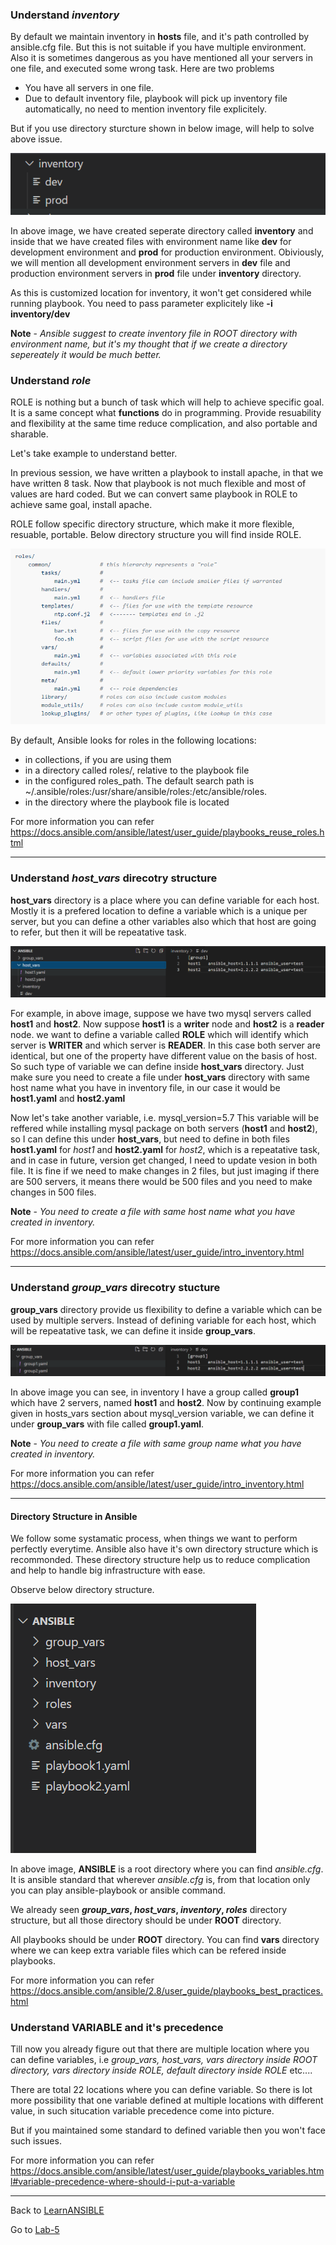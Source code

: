 ### Understand *inventory*

By default we maintain inventory in **hosts** file, and it's path controlled by ansible.cfg file. But this is not suitable if you have multiple environment. Also it is sometimes dangerous as you have mentioned all your servers in one file, and executed some wrong task. Here are two problems
- You have all servers in one file.
- Due to default inventory file, playbook will pick up inventory file automatically, no need to mention inventory file explicitely.

But if you use directory sturcture shown in below image, will help to solve above issue.

![ansible-dir-struc-inventory](../../images/ansible-dir-struct-inventory.PNG)

In above image, we have created seperate directory called **inventory** and inside that we have created files with environment name like **dev** for development environment and **prod** for production environment. Obiviously, we will mention all development environment servers in **dev** file and production environment servers in **prod** file under **inventory** directory.

As this is customized location for inventory, it won't get considered while running playbook. You need to pass parameter explicitely like **-i inventory/dev**

**Note** - *Ansible suggest to create inventory file in ROOT directory with environment name, but it's my thought that if we create a directory sepereately it would be much better.*

### Understand *role*

ROLE is nothing but a bunch of task which will help to achieve specific goal. It is a same concept what **functions** do in programming. Provide resuability and flexibility at the same time reduce complication, and also portable and sharable. 

Let's take example to understand better.

In previous session, we have written a playbook to install apache, in that we have written 8 task.
Now that playbook is not much flexible and most of values are hard coded. But we can convert same playbook in ROLE to achieve same goal, install apache.

ROLE follow specific directory structure, which make it more flexible, resuable, portable. Below directory structure you will find inside ROLE.

![ansible-role-dir-struct](../../images/ansible-role-dir-struct.PNG)

By default, Ansible looks for roles in the following locations:
- in collections, if you are using them
- in a directory called roles/, relative to the playbook file
- in the configured roles_path. The default search path is ~/.ansible/roles:/usr/share/ansible/roles:/etc/ansible/roles.
- in the directory where the playbook file is located

For more information you can refer https://docs.ansible.com/ansible/latest/user_guide/playbooks_reuse_roles.html

------

### Understand *host_vars* direcotry structure

**host_vars** directory is a place where you can define variable for each host. Mostly it is a prefered location to define a variable which is a unique per server, but you can define a other variables also which that host are going to refer, but then it will be repeatative task. 

![ansible-group-vars](../../images/ansible-dir-struct-3.PNG)

For example, in above image, suppose we have two mysql servers called **host1** and **host2**. Now suppose **host1** is a **writer** node and **host2** is a **reader** node. we want to define a variable called **ROLE** which will identify which server is **WRITER** and which server is **READER**. In this case both server are identical, but one of the property have different value on the basis of host. So such type of variable we can define inside **host_vars** directory. Just make sure you need to create a file under **host_vars** directory with same host name what you have in inventory file, in our case it would be **host1.yaml** and **host2.yaml**

Now let's take another variable, i.e. mysql_version=5.7 This variable will be reffered while installing mysql package on both servers (**host1** and **host2**), so I can define this under **host_vars**, but need to define in both files **host1.yaml** for *host1* and **host2.yaml** for *host2*, which is a repeatative task, and in case in future, version get changed, I need to update vesion in both file. It is fine if we need to make changes in 2 files, but just imaging if there are 500 servers, it means there would be 500 files and you need to make changes in 500 files.

**Note** - *You need to create a file with same host name what you have created in inventory.*

For more information you can refer https://docs.ansible.com/ansible/latest/user_guide/intro_inventory.html

------

### Understand *group_vars* direcotry stucture

**group_vars** directory provide us flexibility to define a variable which can be used by multiple servers. Instead of defining variable for each host, which will be repeatative task, we can define it inside **group_vars**. 

![ansible-group-vars](../../images/ansible-dir-struct-2.PNG)

In above image you can see, in inventory I have a group called **group1** which have 2 servers, named **host1** and **host2**. Now by continuing example given in hosts_vars section about mysql_version variable, we can define it under **group_vars** with file called **group1.yaml**.

**Note** - *You need to create a file with same group name what you have created in inventory.*

For more information you can refer https://docs.ansible.com/ansible/latest/user_guide/intro_inventory.html

------

#### Directory Structure in Ansible

We follow some systamatic process, when things we want to perform perfectly everytime. Ansible also have it's own directory structure which is recommonded. These directory structure help us to reduce complication and help to handle big infrastructure with ease.

Observe below directory structure.

![ansible-dir-struct](../../images/ansible-dir-struct-1.PNG)

In above image, **ANSIBLE** is a root directory where you can find *ansible.cfg*. It is ansible standard that wherever *ansible.cfg* is, from that location only you can play ansible-playbook or ansible command.

We already seen ***group_vars*, *host_vars*, *inventory*, *roles*** directory structure, but all those directory should be under **ROOT** directory.

All playbooks should be under **ROOT** directory. You can find **vars** directory where we can keep extra variable files which can be refered inside playbooks.

For more information you can refer https://docs.ansible.com/ansible/2.8/user_guide/playbooks_best_practices.html


### Understand VARIABLE and it's precedence

Till now you already figure out that there are multiple location where you can define variables, i.e *group_vars, host_vars, vars directory inside ROOT directory, vars directory inside ROLE, default directory inside ROLE* etc....

There are total 22 locations where you can define variable. So there is lot more possibility that one variable defined at multiple locations with different value, in such situcation variable precedence come into picture.

But if you maintained some standard to defined variable then you won't face such issues.

For more information you can refer https://docs.ansible.com/ansible/latest/user_guide/playbooks_variables.html#variable-precedence-where-should-i-put-a-variable

------
Back to [LearnANSIBLE](../Readme.md)

Go to [Lab-5](../Lab-5/Readme.md)